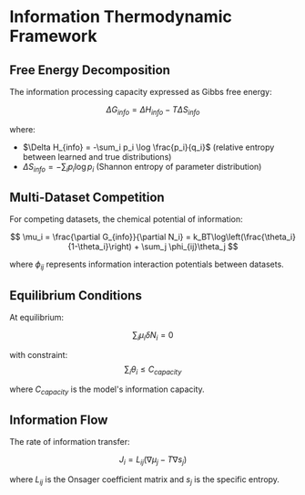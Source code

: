 # Information Thermodynamic Framework

## Free Energy Decomposition
The information processing capacity expressed as Gibbs free energy:

$$
\Delta G_{info} = \Delta H_{info} - T\Delta S_{info}
$$

where:
- $\Delta H_{info} = -\sum_i p_i \log \frac{p_i}{q_i}$ (relative entropy between learned and true distributions)
- $\Delta S_{info} = -\sum_i p_i \log p_i$ (Shannon entropy of parameter distribution)

## Multi-Dataset Competition
For competing datasets, the chemical potential of information:

$$
\mu_i = \frac{\partial G_{info}}{\partial N_i} = k_BT\log\left(\frac{\theta_i}{1-\theta_i}\right) + \sum_j \phi_{ij}\theta_j
$$

where $\phi_{ij}$ represents information interaction potentials between datasets.

## Equilibrium Conditions
At equilibrium:

$$
\sum_i \mu_i\delta N_i = 0
$$

with constraint:
$$
\sum_i \theta_i \leq C_{capacity}
$$

where $C_{capacity}$ is the model's information capacity.

## Information Flow
The rate of information transfer:

$$
J_i = L_{ij}(\nabla\mu_j - T\nabla s_j)
$$

where $L_{ij}$ is the Onsager coefficient matrix and $s_j$ is the specific entropy.